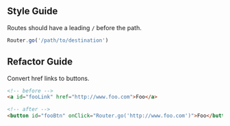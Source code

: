 ## Style Guide  


Routes should have a leading ``/`` before the path.
````js
Router.go('/path/to/destination')
````


## Refactor Guide  
Convert href links to buttons.

````html
<!-- before -->
<a id="fooLink" href="http://www.foo.com">Foo</a>

<!-- after -->
<button id="fooBtn" onClick="Router.go('http://www.foo.com')">Foo</button>
````
